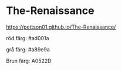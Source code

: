 # The-Renaissance

https://pettson01.github.io/The-Renaissance/

röd färg: #ad001a

grå färg: #a89e9a

Brun färg: A0522D
